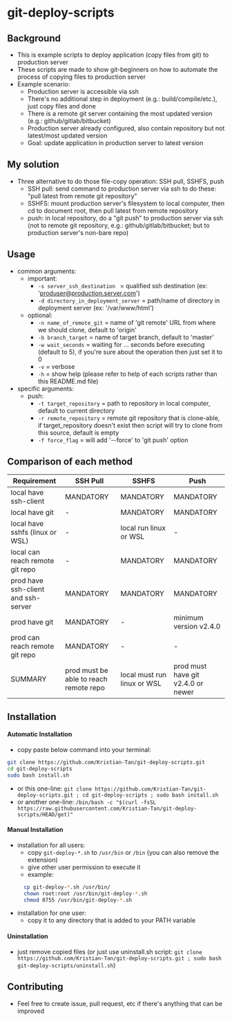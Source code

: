 # git-deploy-scripts


## Background

- This is example scripts to deploy application (copy files from git) to production server
- These scripts are made to show git-beginners on how to automate the process of copying files to production server
- Example scenario:
  - Production server is accessible via ssh
  - There's no additional step in deployment (e.g.: build/compile/etc.), just copy files and done
  - There is a remote git server containing the most updated version (e.g.: github/gitlab/bitbucket)
  - Production server already configured, also contain repository but not latest/most updated version
  - Goal: update application in production server to latest version


## My solution

- Three alternative to do those file-copy operation: SSH pull, SSHFS, push
  - SSH pull: send command to production server via ssh to do these: "pull latest from remote git repository"
  - SSHFS: mount production server's filesystem to local computer, then cd to document root, then pull latest from remote repository
  - push: in local repository, do a "git push" to production server via ssh (not to remote git repository, e.g.: github/gitlab/bitbucket; but to production server's non-bare repo)


## Usage

- common arguments:
  - important:
    - `-s server_ssh_destination ` = qualified ssh destination (ex: 'produser@production.server.com')
    - `-d directory_in_deployment_server` = path/name of directory in deployment server (ex: '/var/www/html')
  - optional:
    - `-n name_of_remote_git` = name of 'git remote' URL from where we should clone, default to 'origin'
    - `-b branch_target` = name of target branch, default to 'master'
    - `-w wait_seconds` = waiting for ... seconds before executing (default to 5), if you're sure about the operation then just set it to 0
    - `-v` = verbose
    - `-h` = show help (please refer to help of each scripts rather than this README.md file)
- specific arguments:
  - push:
    - `-t target_repository` = path to repository in local computer, default to current directory
    - `-r remote_repository` = remote git repository that is clone-able, if target_repository doesn't exist then script will try to clone from this source, default is empty
    - `-f force_flag` = will add '--force' to 'git push' option


## Comparison of each method

| Requirement                          | SSH Pull                                | SSHFS                        | Push                                |
| ------------------------------------ | --------------------------------------- | ---------------------------- | ----------------------------------- |
| local have ssh-client                | MANDATORY                               | MANDATORY                    | MANDATORY                           |
| local have git                       | -                                       | MANDATORY                    | MANDATORY                           |
| local have sshfs (linux or WSL)      | -                                       | local run linux or WSL       | -                                   |
| local can reach remote git repo      | -                                       | MANDATORY                    | MANDATORY                           |
| prod have ssh-client and ssh-server  | MANDATORY                               | MANDATORY                    | MANDATORY                           |
| prod have git                        | MANDATORY                               | -                            | minimum version v2.4.0              |
| prod can reach remote git repo       | MANDATORY                               | -                            | -                                   |
| SUMMARY                              | prod must be able to reach remote repo  | local must run linux or WSL  | prod must have git v2.4.0 or newer  |


## Installation

#### Automatic Installation

- copy paste below command into your terminal:
```bash
git clone https://github.com/Kristian-Tan/git-deploy-scripts.git
cd git-deploy-scripts
sudo bash install.sh
```
- or this one-line: ```git clone https://github.com/Kristian-Tan/git-deploy-scripts.git ; cd git-deploy-scripts ; sudo bash install.sh```
- or another one-line: ```/bin/bash -c "$(curl -fsSL https://raw.githubusercontent.com/Kristian-Tan/git-deploy-scripts/HEAD/get)"```

#### Manual Installation

- installation for all users:
  - copy `git-deploy-*.sh` to `/usr/bin` or `/bin` (you can also remove the extension)
  - give other user permission to execute it
  - example:
  ```bash
    cp git-deploy-*.sh /usr/bin/
    chown root:root /usr/bin/git-deploy-*.sh
    chmod 0755 /usr/bin/git-deploy-*.sh
  ```
- installation for one user:
  - copy it to any directory that is added to your PATH variable

#### Uninstallation

- just remove copied files (or just use uninstall.sh script: ```git clone https://github.com/Kristian-Tan/git-deploy-scripts.git ; sudo bash git-deploy-scripts/uninstall.sh```)

## Contributing

- Feel free to create issue, pull request, etc if there's anything that can be improved
